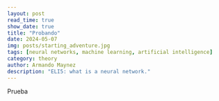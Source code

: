 ```yaml
---
layout: post
read_time: true
show_date: true
title: "Probando"
date: 2024-05-07
img: posts/starting_adventure.jpg
tags: [neural networks, machine learning, artificial intelligence]
category: theory
author: Armando Maynez
description: "ELI5: what is a neural network."
---
```

Prueba
